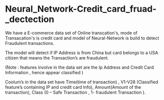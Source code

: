 # Neural_Network-Credit_card_fruad-_dectection

We have a E-commerce data set of Online transcation's, mode of Transacation's is credit card  and model of Neural-Network is build to detect Fraudulent 
transactions.

The model will detect if IP Address is from China but card belongs to a USA citizen that means the Transaction’s are fraudulent. 

(Note : features involve in the data set are the Ip Address and Credit Card Information , hence appear classified )

Coolum’s in the data set have Time(time of transaction) , V1-V28 (Classified feature’s containing IP and credit card Info),
Amount(Amount of the transaction), Class (0 – Safe Transaction , 1- fraudulent Transaction ).

